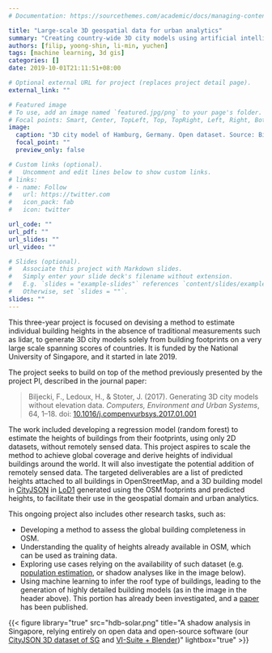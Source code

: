 ```yaml
---
# Documentation: https://sourcethemes.com/academic/docs/managing-content/

title: "Large-scale 3D geospatial data for urban analytics"
summary: "Creating country-wide 3D city models using artificial intelligence"
authors: [filip, yoong-shin, li-min, yuchen]
tags: [machine learning, 3d gis]
categories: []
date: 2019-10-01T21:11:51+08:00

# Optional external URL for project (replaces project detail page).
external_link: ""

# Featured image
# To use, add an image named `featured.jpg/png` to your page's folder.
# Focal points: Smart, Center, TopLeft, Top, TopRight, Left, Right, BottomLeft, Bottom, BottomRight.
image:
  caption: "3D city model of Hamburg, Germany. Open dataset. Source: Biljecki F, Dehbi Y (2019). Raise the roof: towards generating LoD2 models without aerial surveys using machine learning. _ISPRS Ann. Photogramm. Remote Sens. Spatial Inf. Sci._, IV-4/W8: 27-34."
  focal_point: ""
  preview_only: false

# Custom links (optional).
#   Uncomment and edit lines below to show custom links.
# links:
# - name: Follow
#   url: https://twitter.com
#   icon_pack: fab
#   icon: twitter

url_code: ""
url_pdf: ""
url_slides: ""
url_video: ""

# Slides (optional).
#   Associate this project with Markdown slides.
#   Simply enter your slide deck's filename without extension.
#   E.g. `slides = "example-slides"` references `content/slides/example-slides.md`.
#   Otherwise, set `slides = ""`.
slides: ""
---
```


This three-year project is focused on devising a method to estimate individual building heights in the absence of traditional measurements such as lidar, to generate 3D city models solely from building footprints on a very large scale spanning scores of countries.
It is funded by the National University of Singapore, and it started in late 2019.

The project seeks to build on top of the method previously presented by the project PI, described in the journal paper:

> Biljecki, F., Ledoux, H., & Stoter, J. (2017). Generating 3D city models without elevation data. _Computers, Environment and Urban Systems_, 64, 1–18. doi: [10.1016/j.compenvurbsys.2017.01.001](http://doi.org/10.1016/j.compenvurbsys.2017.01.001)

The work included developing a regression model (random forest) to estimate the heights of buildings from their footprints, using only 2D datasets, without remotely sensed data.
This project aspires to scale the method to achieve global coverage and derive heights of individual buildings around the world.
It will also investigate the potential addition of remotely sensed data.
The targeted deliverables are a list of predicted heights attached to all buildings in OpenStreetMap, and a 3D building model in [CityJSON](https://cityjson.org) in [LoD1](https://doi.org/10.1016/j.compenvurbsys.2016.04.005) generated using the OSM footprints and predicted heights, to facilitate their use in the geospatial domain and urban analytics.

This ongoing project also includes other research tasks, such as:
* Developing a method to assess the global building completeness in OSM.
* Understanding the quality of heights already available in OSM, which can be used as training data.
* Exploring use cases relying on the availability of such dataset (e.g. [population estimation](https://doi.org/10.1371/journal.pone.0156808), or shadow analyses like in the image below).
* Using machine learning to infer the roof type of buildings, leading to the generation of highly detailed building models (as in the image in the header above). This portion has already been investigated, and a [paper](/publication/2019-inferring-roof-type/) has been published.

{{< figure library="true" src="hdb-solar.png" title="A shadow analysis in Singapore, relying entirely on open data and open-source software (our [CityJSON 3D dataset of SG](/data-code/) and [VI-Suite + Blender](https://doi.org/10.1186/s40965-017-0036-1))" lightbox="true" >}}

